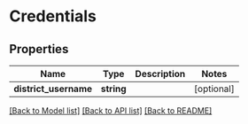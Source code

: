 # Credentials

## Properties
Name | Type | Description | Notes
------------ | ------------- | ------------- | -------------
**district_username** | **string** |  | [optional] 

[[Back to Model list]](README.md#documentation-for-models) [[Back to API list]](README.md#documentation-for-api-endpoints) [[Back to README]](README.md)


